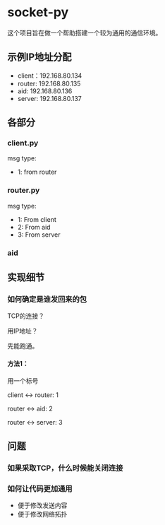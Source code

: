 # socket-py

这个项目旨在做一个帮助搭建一个较为通用的通信环境。

## 示例IP地址分配

- client：192.168.80.134
- router: 192.168.80.135
- aid:    192.168.80.136
- server: 192.168.80.137

## 各部分

### client.py

msg type:

- 1: from router

### router.py

msg type:

- 1: From client
- 2: From aid
- 3: From server

### aid


## 实现细节
### 如何确定是谁发回来的包

TCP的连接？

用IP地址？

先能跑通。

#### 方法1：
用一个标号

client <-> router: 1

router <-> aid:    2

router <-> server: 3

## 问题

### 如果采取TCP，什么时候能关闭连接

### 如何让代码更加通用

- 便于修改发送内容
- 便于修改网络拓扑
